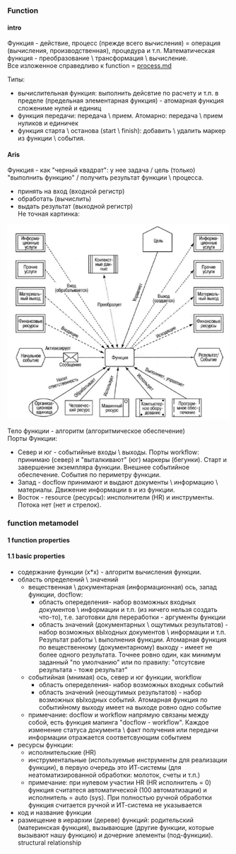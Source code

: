 ### Function
#### intro
Функция - действие, процесс (прежде всего вычисления) = операция (вычисления, производственная), процедура и т.п. Математическая функция - преобразование \ трансформация \ вычисление.   
Все изложенное справедливо к function = [process.md](process.md)  

Типы:
- вычислительная функция: выполнить дейсвтие по расчету и т.п. в пределе (предельная элементарная функция) - атомарная функция сложениме нулей и единиц
- функция передачи: передача \ прием. Атомарно: передача \ прием нуликов и единичек
- функция старта \ останова (start \ finish): добавить \ удалить маркер из функции \ события. 

#### Aris
Функция - как "черный квадрат": у нее задача / цель (только) "выполнить функцию" / получить результат функции \ процесса.  
- принять на вход (входной регистр)
- обработать (вычислить)
- выдать результат (выходной регистр)  
Не точная картинка:

![ris](pic/aris_function.jpg)

Тело функции - алгоритм (алгоритмическое обеспечение)   
Порты Функции:
- Север и юг - событийные входы \ выходы. Порты workflow: принимаю (север) и "выталкивают" (юг) маркеры (бегунки). Старт и завершение экземпляра функции. Внешнее событийное обеспечение. События по периметру функции. 
- Запад - docflow принимают и выдают документы \ информацию \ материалы. Движение информации в и из функции.
- Восток - resource (ресурсы): инсполнители (HR) и инструменты. Потока нет (нет и стрелок).

### function metamodel
#### 1 function properties
#### 1.1 basic properties
- содержание функции (x*x) - алгоритм вычисления функции.
- область определений \ значений
  - вещественная \ документарная (информационная) ось, запад функции, docflow:
    - область опеределения- набор возможных входных документов \ информации и т.п. (из ничего нельзя создать что-то), т.е. заготовки для переработки - аргументы функции
    - область значений (документарных \ ощутимых результатов) - набор возможных вЫходных документов \ информации и т.п. Результат работы \ выполнения функции. Атомарная функция по вещественному (документарному) выходу - имеет не более одного результата. Точнее ровно один, как минимум заданный "по умолчанию" или по правилу: "отсутсвие результата - тоже результат"
  - событийная (мнимая) ось, север и юг функции, workflow
    - область опеределения- набор возможных входных событий
    - область значений (неощутимых результатов) - набор возможных вЫходных событий. Атомарная функция по событийному выходу имеет на выходе ровно одно событие 
  - примечание: docflow и workflow напрямую связаны между собой, есть функция мапинга "docflow - workflow". Каждое изменение статуса документа \ факт получения или передачи информации отражается соответсвующим событием 
- ресурсы функции:
  - исполнительские (HR)
  - инструментальные (используемые инструменты для реализации функции), в первую очередь это ИТ-системы (для неатоматизированной обработки: молоток, счеты и т.п.) 
  - примечание: при нулевом участии HR (HR исполнитель = 0) функция считатеся автоматической (100 автоматизации) и исполнитель = auto (sys). При полностью ручной обработки функция считается ручной и ИТ-система не указывается
- код и название функции
- размещение в иерархии (дереве) функций: родительский (материнская функция), вызывающие (другие функции, которые вызывают нашу функцию) и дочерние элементы (под-функции). structural relationship 
